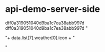 # api-demo-server-side
dff0a319051040d9ba1c7ea38abb997d
dff0a319051040d9ba1c7ea38abb997d
"<p>"+ data.list[7].weather[0].icon + "</p>"